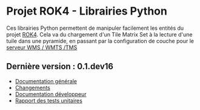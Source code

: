 # Projet ROK4 - Librairies Python

Ces librairies Python permettent de manipuler facilement les entités du projet [ROK4](https://rok4.github.io). Cela va du chargement d'un Tile Matrix Set à la lecture d'une tuile dans une pyramide, en passant par la configuration de couche pour le [serveur WMS / WMTS /TMS](https://rok4.github.io/server)

## Dernière version : 0.1.dev16

* [Documentation générale](versions/0.1.dev16/README.md)
* [Changements](versions/0.1.dev16/CHANGELOG.md)
* [Documentation développeur](versions/0.1.dev16/DOCUMENTATION.md)
* [Rapport des tests unitaires](versions/0.1.dev16/TESTS.md)

